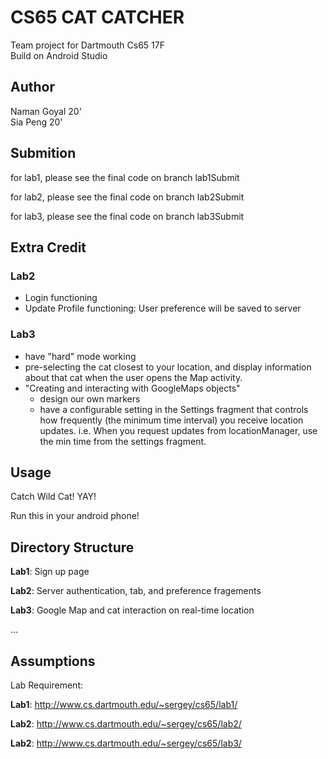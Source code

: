 # CS65 CAT CATCHER

Team project for Dartmouth Cs65 17F <br>
Build on Android Studio

## Author
Naman Goyal 20'<br>
Sia Peng 20'

## Submition

for lab1, please see the final code on branch lab1Submit

for lab2, please see the final code on branch lab2Submit

for lab3, please see the final code on branch lab3Submit


## Extra Credit

### Lab2

- Login functioning
- Update Profile functioning: User preference will be saved to server

### Lab3
- have "hard" mode working
- pre-selecting the cat closest to your location, and display information 
	      	about that cat when the user opens the Map activity.
- "Creating and interacting with GoogleMaps objects"
    - design our own markers
    - have a configurable setting in the 
        Settings fragment that controls how frequently (the minimum
        time interval) you receive location updates. i.e. When you request 
        updates from locationManager, use the min time from 
        the settings fragment.

## Usage

Catch Wild Cat! YAY! 

Run this in your android phone!

## Directory Structure

**Lab1**: Sign up page

**Lab2**: Server authentication, tab, and preference fragements

**Lab3**: Google Map and cat interaction on real-time location

...

## Assumptions
Lab Requirement:

**Lab1**: http://www.cs.dartmouth.edu/~sergey/cs65/lab1/

**Lab2**: http://www.cs.dartmouth.edu/~sergey/cs65/lab2/

**Lab2**: http://www.cs.dartmouth.edu/~sergey/cs65/lab3/


